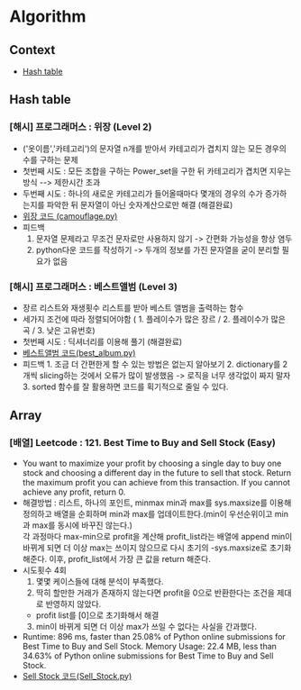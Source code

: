 # Algorithm

## Context

 - [Hash table](#hash-table)

## Hash table
### [해시] 프로그래머스 : 위장 (Level 2) 
  - ('옷이름','카테고리')의 문자열 n개를 받아서 카테고리가 겹치지 않는 모든 경우의 수를 구하는 문제 
  - 첫번째 시도 : 모든 조합을 구하는 Power_set을 구한 뒤 카테고리가 겹치면 지우는 방식 --> 제한시간 초과 
  - 두번째 시도 : 하나의 새로운 카테고리가 들어올때마다 몇개의 경우의 수가 증가하는지를 파악한 뒤 문자열이 아닌 숫자계산으로만 해결 (해결완료) 
  - [위장 코드 (camouflage.py)](https://github.com/hsu-201458085/Algorithm/blob/main/code/camouflage.py)
  - 피드백 
    1. 문자열 문제라고 무조건 문자로만 사용하지 않기 -> 간편화 가능성을 항상 염두 
    2. python다운 코드를 작성하기 -> 두개의 정보를 가진 문자열을 굳이 분리할 필요가 없음 
           
           
  ### [해시] 프로그래머스 : 베스트앨범 (Level 3) 
   - 장르 리스트와 재생횟수 리스트를 받아 베스트 앨범을 출력하는 함수 
   - 세가지 조건에 따라 정렬되어야함 ( 1. 플레이수가 많은 장르  / 2. 플레이수가 많은 곡 / 3. 낮은 고유번호) 
   - 첫번째 시도 : 딕셔너리를 이용해 풀기 (해결완료) 
   - [베스트앨범 코드(best_album.py)](https://github.com/hsu-201458085/Algorithm/blob/main/code/best_album.py)
   - 피드백 
    1. 조금 더 간편한게 할 수 있는 방법은 없는지 알아보기 
    2. dictionary를 2개씩 slicing하는 것에서 오류가 많이 발생했음 -> 로직을 너무 생각없이 짜지 말자 
    3. sorted 함수를 잘 활용하면 코드를 획기적으로 줄일 수 있다. 


## Array
### [배열] Leetcode : 121. Best Time to Buy and Sell Stock (Easy)
  - You want to maximize your profit by choosing a single day to buy one stock and choosing a different day in the future to sell that stock.
    Return the maximum profit you can achieve from this transaction. If you cannot achieve any profit, return 0.
  - 해결방법 : 리스트, 하나의 포인트, minmax
               min과 max를 sys.maxsize를 이용해 정의하고 배열을 순회하며 min과 max를 업데이트한다.(min이 우선순위이고 min과 max를 동시에 바꾸진 않는다.)  
               각 과정마다 max-min으로 profit을 계산해 profit_list라는 배열에 append
               min이 바뀌게 되면 더 이상  max는 쓰이지 않으므로 다시 초기의 -sys.maxsize로 초기화해준다.
               이후, profit_list에서 가장 큰 값을 return 해준다. 
  - 시도횟수 4회 
    1. 몇몇 케이스들에 대해 분석이 부족했다. 
    2. 딱히 할만한 거래가 존재하지 않는다면 profit을 0으로 반환한다는 조건을 제대로 반영하지 않았다. 
      - profit list를 [0]으로 초기화해서 해결 
    3. min이 바뀌게 되면 더 이상 max가 쓰일 수 없다는 사실을 간과했다.
  - Runtime: 896 ms, faster than 25.08% of Python online submissions for Best Time to Buy and Sell Stock.
    Memory Usage: 22.4 MB, less than 34.63% of Python online submissions for Best Time to Buy and Sell Stock.
  - [Sell Stock 코드(Sell_Stock.py)](https://github.com/hsu-201458085/Algorithm/blob/main/code/Sell_Stock.py)
